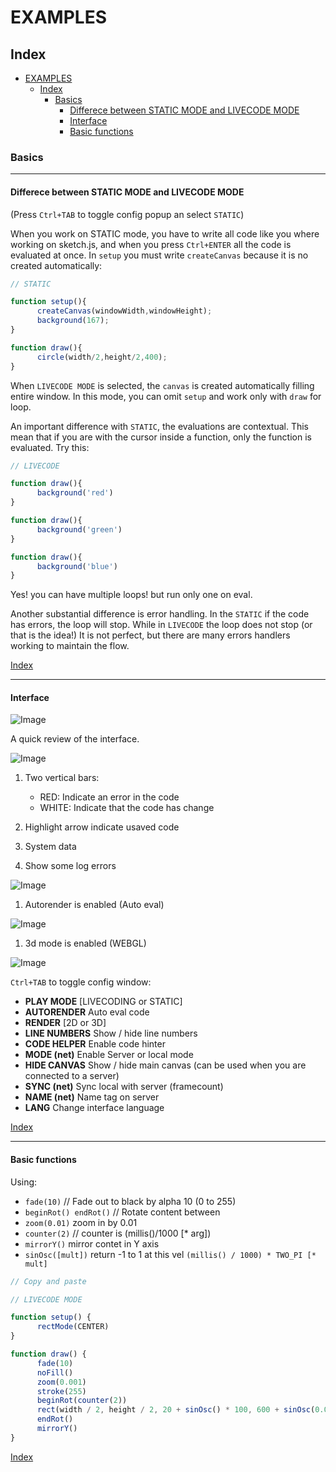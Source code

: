 # EXAMPLES

## Index

- [EXAMPLES](#examples)
  - [Index](#index)
    - [Basics](#basics)
      - [Differece between STATIC MODE and LIVECODE MODE](#differece-between-static-mode-and-livecode-mode)
      - [Interface](#interface)
      - [Basic functions](#basic-functions)

### Basics

---

#### Differece between STATIC MODE and LIVECODE MODE

(Press `Ctrl+TAB` to toggle config popup an select `STATIC`)

When you work on STATIC mode, you have to write all code like you where working on sketch.js, and when you press `Ctrl+ENTER` all the code is evaluated at once. In `setup` you must write `createCanvas` because it is no created automatically:

~~~js
// STATIC

function setup(){
      createCanvas(windowWidth,windowHeight);
      background(167);
}

function draw(){
      circle(width/2,height/2,400);
}

~~~

When `LIVECODE MODE` is selected, the `canvas` is created automatically filling entire window.
In this mode, you can omit `setup` and work only with `draw` for loop.

An important difference with `STATIC`, the evaluations are contextual. This mean that if you are with the cursor inside a function, only the function is evaluated. Try this:

~~~js
// LIVECODE

function draw(){
      background('red')
}

function draw(){
      background('green')
}

function draw(){
      background('blue')
}

~~~

Yes! you can have multiple loops! but run only one on eval.

Another substantial difference is error handling. In the `STATIC` if the code has errors, the loop will stop. While in `LIVECODE` the loop does not stop (or that is the idea!) It is not perfect, but there are many errors handlers working to maintain the flow.

[Index](#Index)

---

#### Interface

![Image](http://andressenn.com/leparc-lc/interfaz/interfaz.jpg)

A quick review of the interface.

![Image](http://andressenn.com/leparc-lc/interfaz/interfaz01.png)

1. Two  vertical bars:
    - RED: Indicate an error in the code
    - WHITE: Indicate that the code has change

2. Highlight arrow indicate usaved code
3. System data
4. Show some log errors

![Image](http://andressenn.com/leparc-lc/interfaz/interfaz02.png)

1. Autorender is enabled (Auto eval)

![Image](http://andressenn.com/leparc-lc/interfaz/interfaz03.png)

1. 3d mode is enabled (WEBGL)

![Image](http://andressenn.com/leparc-lc/interfaz/config.jpg)

`Ctrl+TAB` to toggle config window:

- **PLAY MODE** [LIVECODING or STATIC]
- **AUTORENDER** Auto eval code
- **RENDER** [2D or 3D]
- **LINE NUMBERS** Show / hide line numbers
- **CODE HELPER** Enable code hinter
- **MODE (net)** Enable Server or local mode
- **HIDE CANVAS** Show / hide main canvas (can be used when you are connected to a server)
- **SYNC (net)** Sync local with server (framecount)
- **NAME (net)** Name tag on server
- **LANG** Change interface language

[Index](#Index)

---

#### Basic functions

Using:

- `fade(10)` // Fade out to black by alpha 10 (0 to 255)
- `beginRot() endRot()` // Rotate content between
- `zoom(0.01)` zoom in by 0.01
- `counter(2)` // counter is (millis()/1000 [* arg])
- `mirrorY()` mirror contet in Y axis
- `sinOsc([mult])` return -1 to 1 at this vel `(millis() / 1000) * TWO_PI [* mult]`

~~~js
// Copy and paste

// LIVECODE MODE

function setup() {
      rectMode(CENTER)
}

function draw() {
      fade(10)
      noFill()
      zoom(0.001)
      stroke(255)
      beginRot(counter(2))
      rect(width / 2, height / 2, 20 + sinOsc() * 100, 600 + sinOsc(0.05) * 200)
      endRot()
      mirrorY()
}
~~~

[Index](#Index)

